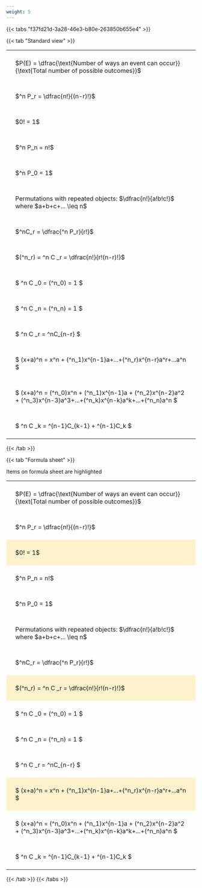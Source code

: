 ```yaml
---
weight: 5
---
```


{{< tabs "f37fd21d-3a28-46e3-b80e-263850b655e4" >}}

{{< tab "Standard view" >}}

<style type="text/css">
#T_61940 th.col_heading {
  text-align: left;
  font-size: 1em;
}
#T_61940 td {
  text-align: left;
  font-size: 1em;
  padding: 1.5em;
}
</style>
<table id="T_61940">
  <thead>
  </thead>
  <tbody>
    <tr>
      <td id="T_61940_row0_col0" class="data row0 col0" >$P(E) = \dfrac{\text{Number of ways an event can occur}}{\text{Total number of possible outcomes}}$</td>
    </tr>
    <tr>
      <td id="T_61940_row1_col0" class="data row1 col0" >$^n P_r = \dfrac{n!}{(n-r)!}$</td>
    </tr>
    <tr>
      <td id="T_61940_row2_col0" class="data row2 col0" >$0! = 1$</td>
    </tr>
    <tr>
      <td id="T_61940_row3_col0" class="data row3 col0" >$^n P_n = n!$</td>
    </tr>
    <tr>
      <td id="T_61940_row4_col0" class="data row4 col0" >$^n P_0 = 1$</td>
    </tr>
    <tr>
      <td id="T_61940_row5_col0" class="data row5 col0" >Permutations with repeated objects: $\dfrac{n!}{a!b!c!}$ where $a+b+c+... \leq n$</td>
    </tr>
    <tr>
      <td id="T_61940_row6_col0" class="data row6 col0" >$^nC_r = \dfrac{^n P_r}{r!}$</td>
    </tr>
    <tr>
      <td id="T_61940_row7_col0" class="data row7 col0" >$(^n_r) = ^n C _r = \dfrac{n!}{r!(n-r)!}$</td>
    </tr>
    <tr>
      <td id="T_61940_row8_col0" class="data row8 col0" >$ ^n C _0 = (^n_0) = 1 $</td>
    </tr>
    <tr>
      <td id="T_61940_row9_col0" class="data row9 col0" >$ ^n C _n = (^n_n) = 1 $</td>
    </tr>
    <tr>
      <td id="T_61940_row10_col0" class="data row10 col0" >$ ^n C _r = ^nC_{n-r} $</td>
    </tr>
    <tr>
      <td id="T_61940_row11_col0" class="data row11 col0" >$ (x+a)^n = x^n + (^n_1)x^{n-1}a+...+(^n_r)x^{n-r}a^r+...a^n    $</td>
    </tr>
    <tr>
      <td id="T_61940_row12_col0" class="data row12 col0" >$ (x+a)^n = (^n_0)x^n + (^n_1)x^{n-1}a + (^n_2)x^{n-2}a^2 + (^n_3)x^{n-3}a^3+...+(^n_k)x^{n-k}a^k+...+(^n_n)a^n $</td>
    </tr>
    <tr>
      <td id="T_61940_row13_col0" class="data row13 col0" >$ ^n C _k = ^{n-1}C_{k-1} + ^{n-1}C_k $</td>
    </tr>
  </tbody>
</table>
{{< /tab >}}

{{< tab "Formula sheet" >}}

Items on formula sheet are highlighted 
<br>
<style type="text/css">
#T_5f352 th.col_heading {
  text-align: left;
  font-size: 1em;
}
#T_5f352 td {
  text-align: left;
  font-size: 1em;
  padding: 1.5em;
}
#T_5f352_row0_col0, #T_5f352_row1_col0, #T_5f352_row3_col0, #T_5f352_row4_col0, #T_5f352_row5_col0, #T_5f352_row6_col0, #T_5f352_row8_col0, #T_5f352_row9_col0, #T_5f352_row10_col0, #T_5f352_row12_col0, #T_5f352_row13_col0 {
  background-color: rgba(0,0,0,0);
}
#T_5f352_row2_col0, #T_5f352_row7_col0, #T_5f352_row11_col0 {
  background-color: rgba(255,194,10, 0.2);
}
</style>
<table id="T_5f352">
  <thead>
  </thead>
  <tbody>
    <tr>
      <td id="T_5f352_row0_col0" class="data row0 col0" >$P(E) = \dfrac{\text{Number of ways an event can occur}}{\text{Total number of possible outcomes}}$</td>
    </tr>
    <tr>
      <td id="T_5f352_row1_col0" class="data row1 col0" >$^n P_r = \dfrac{n!}{(n-r)!}$</td>
    </tr>
    <tr>
      <td id="T_5f352_row2_col0" class="data row2 col0" >$0! = 1$</td>
    </tr>
    <tr>
      <td id="T_5f352_row3_col0" class="data row3 col0" >$^n P_n = n!$</td>
    </tr>
    <tr>
      <td id="T_5f352_row4_col0" class="data row4 col0" >$^n P_0 = 1$</td>
    </tr>
    <tr>
      <td id="T_5f352_row5_col0" class="data row5 col0" >Permutations with repeated objects: $\dfrac{n!}{a!b!c!}$ where $a+b+c+... \leq n$</td>
    </tr>
    <tr>
      <td id="T_5f352_row6_col0" class="data row6 col0" >$^nC_r = \dfrac{^n P_r}{r!}$</td>
    </tr>
    <tr>
      <td id="T_5f352_row7_col0" class="data row7 col0" >$(^n_r) = ^n C _r = \dfrac{n!}{r!(n-r)!}$</td>
    </tr>
    <tr>
      <td id="T_5f352_row8_col0" class="data row8 col0" >$ ^n C _0 = (^n_0) = 1 $</td>
    </tr>
    <tr>
      <td id="T_5f352_row9_col0" class="data row9 col0" >$ ^n C _n = (^n_n) = 1 $</td>
    </tr>
    <tr>
      <td id="T_5f352_row10_col0" class="data row10 col0" >$ ^n C _r = ^nC_{n-r} $</td>
    </tr>
    <tr>
      <td id="T_5f352_row11_col0" class="data row11 col0" >$ (x+a)^n = x^n + (^n_1)x^{n-1}a+...+(^n_r)x^{n-r}a^r+...a^n    $</td>
    </tr>
    <tr>
      <td id="T_5f352_row12_col0" class="data row12 col0" >$ (x+a)^n = (^n_0)x^n + (^n_1)x^{n-1}a + (^n_2)x^{n-2}a^2 + (^n_3)x^{n-3}a^3+...+(^n_k)x^{n-k}a^k+...+(^n_n)a^n $</td>
    </tr>
    <tr>
      <td id="T_5f352_row13_col0" class="data row13 col0" >$ ^n C _k = ^{n-1}C_{k-1} + ^{n-1}C_k $</td>
    </tr>
  </tbody>
</table>
{{< /tab >}}
{{< /tabs >}}
